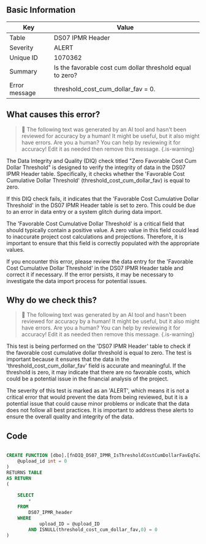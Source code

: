 ## Basic Information
| Key         | Value          |
|-------------|----------------|
| Table       | DS07 IPMR Header |
| Severity    | ALERT |
| Unique ID   | 1070362   |
| Summary     | Is the favorable cost cum dollar threshold equal to zero? |
| Error message | threshold_cost_cum_dollar_fav = 0. |

## What causes this error?

> :robot: The following text was generated by an AI tool and hasn't been reviewed for accuracy by a human! It might be useful, but it also might have errors. Are you a human? You can help by reviewing it for accuracy! Edit it as needed then remove this message.
{.is-warning}

The Data Integrity and Quality (DIQ) check titled "Zero Favorable Cost Cum Dollar Threshold" is designed to verify the integrity of data in the DS07 IPMR Header table. Specifically, it checks whether the 'Favorable Cost Cumulative Dollar Threshold' (threshold_cost_cum_dollar_fav) is equal to zero.

If this DIQ check fails, it indicates that the 'Favorable Cost Cumulative Dollar Threshold' in the DS07 IPMR Header table is set to zero. This could be due to an error in data entry or a system glitch during data import. 

The 'Favorable Cost Cumulative Dollar Threshold' is a critical field that should typically contain a positive value. A zero value in this field could lead to inaccurate project cost calculations and projections. Therefore, it is important to ensure that this field is correctly populated with the appropriate values. 

If you encounter this error, please review the data entry for the 'Favorable Cost Cumulative Dollar Threshold' in the DS07 IPMR Header table and correct it if necessary. If the error persists, it may be necessary to investigate the data import process for potential issues.
## Why do we check this?

> :robot: The following text was generated by an AI tool and hasn't been reviewed for accuracy by a human! It might be useful, but it also might have errors. Are you a human? You can help by reviewing it for accuracy! Edit it as needed then remove this message.
{.is-warning}

This test is being performed on the 'DS07 IPMR Header' table to check if the favorable cost cumulative dollar threshold is equal to zero. The test is important because it ensures that the data in the 'threshold_cost_cum_dollar_fav' field is accurate and meaningful. If the threshold is zero, it may indicate that there are no favorable costs, which could be a potential issue in the financial analysis of the project. 

The severity of this test is marked as an 'ALERT', which means it is not a critical error that would prevent the data from being reviewed, but it is a potential issue that could cause minor problems or indicate that the data does not follow all best practices. It is important to address these alerts to ensure the overall quality and integrity of the data.
## Code

```sql

CREATE FUNCTION [dbo].[fnDIQ_DS07_IPMR_IsThresholdCostCumDollarFavEqToZero] (
	@upload_id int = 0
)
RETURNS TABLE
AS RETURN
(
	
	SELECT 
		*
	FROM
		DS07_IPMR_header
	WHERE
			upload_ID = @upload_ID
		AND ISNULL(threshold_cost_cum_dollar_fav,0) = 0
)
```
